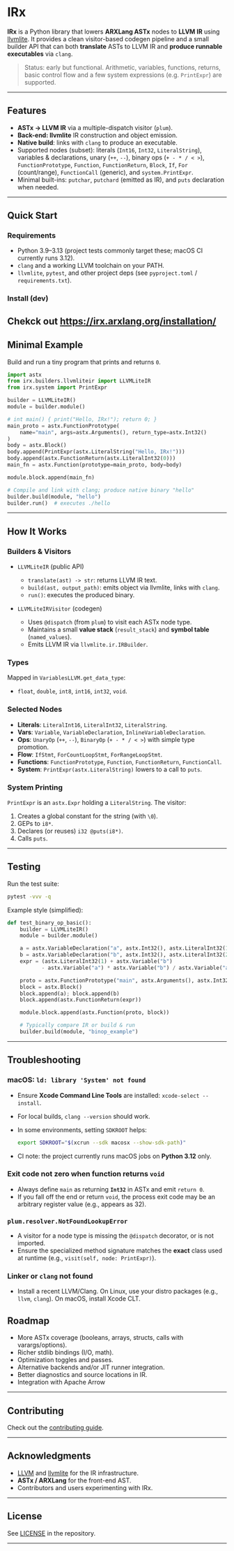 # IRx

**IRx** is a Python library that lowers **ARXLang ASTx** nodes to **LLVM IR**
using [llvmlite]. It provides a clean visitor-based codegen pipeline and a small
builder API that can both **translate** ASTs to LLVM IR and **produce runnable
executables** via `clang`.

> Status: early but functional. Arithmetic, variables, functions, returns, basic
> control flow and a few system expressions (e.g. `PrintExpr`) are supported.

---

## Features

- **ASTx → LLVM IR** via a multiple-dispatch visitor (`plum`).
- **Back-end: llvmlite** IR construction and object emission.
- **Native build**: links with `clang` to produce an executable.
- Supported nodes (subset): literals (`Int16`, `Int32`, `LiteralString`),
  variables & declarations, unary (`++`, `--`), binary ops (`+ - * / < >`),
  `FunctionPrototype`, `Function`, `FunctionReturn`, `Block`, `If`, `For`
  (count/range), `FunctionCall` (generic), and `system.PrintExpr`.
- Minimal built-ins: `putchar`, `putchard` (emitted as IR), and `puts`
  declaration when needed.

---

## Quick Start

### Requirements

- Python 3.9–3.13 (project tests commonly target these; macOS CI currently runs
  3.12).
- `clang` and a working LLVM toolchain on your PATH.
- `llvmlite`, `pytest`, and other project deps (see `pyproject.toml` /
  `requirements.txt`).

### Install (dev)

## Chekck out https://irx.arxlang.org/installation/

## Minimal Example

Build and run a tiny program that prints and returns `0`.

```python
import astx
from irx.builders.llvmliteir import LLVMLiteIR
from irx.system import PrintExpr

builder = LLVMLiteIR()
module = builder.module()

# int main() { print("Hello, IRx!"); return 0; }
main_proto = astx.FunctionPrototype(
    name="main", args=astx.Arguments(), return_type=astx.Int32()
)
body = astx.Block()
body.append(PrintExpr(astx.LiteralString("Hello, IRx!")))
body.append(astx.FunctionReturn(astx.LiteralInt32(0)))
main_fn = astx.Function(prototype=main_proto, body=body)

module.block.append(main_fn)

# Compile and link with clang; produce native binary "hello"
builder.build(module, "hello")
builder.run()  # executes ./hello
```

---

## How It Works

### Builders & Visitors

- `LLVMLiteIR` (public API)

  - `translate(ast) -> str`: returns LLVM IR text.
  - `build(ast, output_path)`: emits object via llvmlite, links with `clang`.
  - `run()`: executes the produced binary.

- `LLVMLiteIRVisitor` (codegen)

  - Uses `@dispatch` (from `plum`) to visit each ASTx node type.
  - Maintains a small **value stack** (`result_stack`) and **symbol table**
    (`named_values`).
  - Emits LLVM IR via `llvmlite.ir.IRBuilder`.

### Types

Mapped in `VariablesLLVM.get_data_type`:

- `float`, `double`, `int8`, `int16`, `int32`, `void`.

### Selected Nodes

- **Literals**: `LiteralInt16`, `LiteralInt32`, `LiteralString`.
- **Vars**: `Variable`, `VariableDeclaration`, `InlineVariableDeclaration`.
- **Ops**: `UnaryOp` (`++`, `--`), `BinaryOp` (`+ - * / < >`) with simple type
  promotion.
- **Flow**: `IfStmt`, `ForCountLoopStmt`, `ForRangeLoopStmt`.
- **Functions**: `FunctionPrototype`, `Function`, `FunctionReturn`,
  `FunctionCall`.
- **System**: `PrintExpr(astx.LiteralString)` lowers to a call to `puts`.

### System Printing

`PrintExpr` is an `astx.Expr` holding a `LiteralString`. The visitor:

1. Creates a global constant for the string (with `\0`).
2. GEPs to `i8*`.
3. Declares (or reuses) `i32 @puts(i8*)`.
4. Calls `puts`.

---

## Testing

Run the test suite:

```bash
pytest -vvv -q
```

Example style (simplified):

```python
def test_binary_op_basic():
    builder = LLVMLiteIR()
    module = builder.module()

    a = astx.VariableDeclaration("a", astx.Int32(), astx.LiteralInt32(1))
    b = astx.VariableDeclaration("b", astx.Int32(), astx.LiteralInt32(2))
    expr = (astx.LiteralInt32(1) + astx.Variable("b")
           - astx.Variable("a") * astx.Variable("b") / astx.Variable("a"))

    proto = astx.FunctionPrototype("main", astx.Arguments(), astx.Int32())
    block = astx.Block()
    block.append(a); block.append(b)
    block.append(astx.FunctionReturn(expr))

    module.block.append(astx.Function(proto, block))

    # Typically compare IR or build & run
    builder.build(module, "binop_example")
```

---

## Troubleshooting

### macOS: `ld: library 'System' not found`

- Ensure **Xcode Command Line Tools** are installed: `xcode-select --install`.
- For local builds, `clang --version` should work.
- In some environments, setting `SDKROOT` helps:

  ```bash
  export SDKROOT="$(xcrun --sdk macosx --show-sdk-path)"
  ```

- CI note: the project currently runs macOS jobs on **Python 3.12** only.

### Exit code not zero when function returns `void`

- Always define `main` as returning **`Int32`** in ASTx and emit `return 0`.
- If you fall off the end or return `void`, the process exit code may be an
  arbitrary register value (e.g., appears as 32).

### `plum.resolver.NotFoundLookupError`

- A visitor for a node type is missing the `@dispatch` decorator, or is not
  imported.
- Ensure the specialized method signature matches the **exact** class used at
  runtime (e.g., `visit(self, node: PrintExpr)`).

### Linker or `clang` not found

- Install a recent LLVM/Clang. On Linux, use your distro packages (e.g., `llvm`,
  `clang`). On macOS, install Xcode CLT.

## Roadmap

- More ASTx coverage (booleans, arrays, structs, calls with varargs/options).
- Richer stdlib bindings (I/O, math).
- Optimization toggles and passes.
- Alternative backends and/or JIT runner integration.
- Better diagnostics and source locations in IR.
- Integration with Apache Arrow

---

## Contributing

Check out the [contributing guide](https://irx.arxlang.org/contributing/).

---

## Acknowledgments

- [LLVM] and [llvmlite] for the IR infrastructure.
- **ASTx / ARXLang** for the front-end AST.
- Contributors and users experimenting with IRx.

---

## License

See [LICENSE](./LICENSE) in the repository.

---

[LLVM]: https://llvm.org/
[llvmlite]: https://llvmlite.readthedocs.io/
